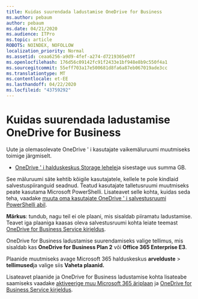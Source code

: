 ```yaml
---
title: Kuidas suurendada ladustamise OneDrive for Business
ms.author: pebaum
author: pebaum
ms.date: 04/21/2020
ms.audience: ITPro
ms.topic: article
ROBOTS: NOINDEX, NOFOLLOW
localization_priority: Normal
ms.assetid: ceaa6256-a9d9-4fef-a274-d7219365e07f
ms.openlocfilehash: 176d56c09142fc91f2433e1bf948e8b9c550f4a1
ms.sourcegitcommit: 55eff703a17e500681d8fa6a87eb067019ade3cc
ms.translationtype: MT
ms.contentlocale: et-EE
ms.lasthandoff: 04/22/2020
ms.locfileid: "43759292"
---
```

# <a name="how-to-increase-storage-in-onedrive-for-business"></a>Kuidas suurendada ladustamise OneDrive for Business

Uute ja olemasolevate OneDrive ' i kasutajate vaikemäluruumi muutmiseks toimige järgmiselt.
  
- [OneDrive ' i halduskeskus Storage lehele](https://admin.onedrive.com/?v=StorageSettings)ja sisestage uus summa GB.
    
See mäluruumi säte kehtib kõigile kasutajatele, kellele te pole kindlaid salvestuspiiranguid seadnud. Teatud kasutajate talletusruumi muutmiseks peate kasutama Microsoft PowerShelli. Lisateavet selle kohta, kuidas seda teha, vaadake [muuta oma kasutajate OneDrive ' i salvestusruumi PowerShelli abil](https://go.microsoft.com/fwlink/?linkid=866402). 
  
 **Märkus**: tundub, nagu teil ei ole plaani, mis sisaldab piiramatu ladustamise. Teavet iga plaaniga kaasas oleva salvestusruumi kohta leiate teemast [OneDrive for Business Service kirjeldus](https://go.microsoft.com/fwlink/p/?LinkID=826071).
  
OneDrive for Business ladustamise suurendamiseks valige tellimus, mis sisaldab kas **OneDrive for Business Plan 2** või **Office 365 Enterprise E3**. 
  
Plaanide muutmiseks avage Microsoft 365 halduskeskus **arvelduste** \> **tellimused**ja valige siis **Vaheta plaanid.**
  
Lisateavet plaanide ja OneDrive for Business ladustamise kohta lisateabe saamiseks vaadake [aktiveerige muu Microsoft 365 äriplaan](https://go.microsoft.com/fwlink/?LinkId=2031117) ja [OneDrive for Business Service kirjeldus](https://go.microsoft.com/fwlink/?LinkId-2031122).
  

